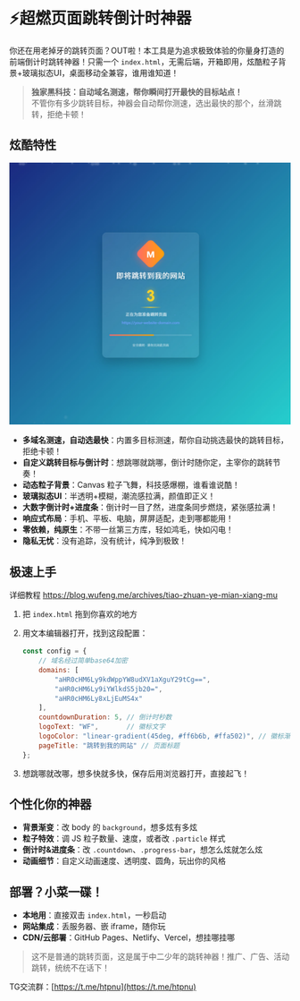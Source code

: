 # ⚡️超燃页面跳转倒计时神器

你还在用老掉牙的跳转页面？OUT啦！本工具是为追求极致体验的你量身打造的前端倒计时跳转神器！只需一个 `index.html`，无需后端，开箱即用，炫酷粒子背景+玻璃拟态UI，桌面移动全兼容，谁用谁知道！

> **独家黑科技：自动域名测速，帮你瞬间打开最快的目标站点！**  
> 不管你有多少跳转目标，神器会自动帮你测速，选出最快的那个，丝滑跳转，拒绝卡顿！

## 炫酷特性

![演示图片](img/演示.jpg)

- **多域名测速，自动选最快**：内置多目标测速，帮你自动挑选最快的跳转目标，拒绝卡顿！
- **自定义跳转目标与倒计时**：想跳哪就跳哪，倒计时随你定，主宰你的跳转节奏！
- **动态粒子背景**：Canvas 粒子飞舞，科技感爆棚，谁看谁说酷！
- **玻璃拟态UI**：半透明+模糊，潮流感拉满，颜值即正义！
- **大数字倒计时+进度条**：倒计时一目了然，进度条同步燃烧，紧张感拉满！
- **响应式布局**：手机、平板、电脑，屏屏适配，走到哪都能用！
- **零依赖，纯原生**：不带一丝第三方库，轻如鸿毛，快如闪电！
- **隐私无忧**：没有追踪，没有统计，纯净到极致！

## 极速上手

详细教程 https://blog.wufeng.me/archives/tiao-zhuan-ye-mian-xiang-mu

1. 把 `index.html` 拖到你喜欢的地方
2. 用文本编辑器打开，找到这段配置：

    ```js
    const config = {
        // 域名经过简单base64加密
        domains: [
            "aHR0cHM6Ly9kdWppYW8udXV1aXguY29tCg==",
            "aHR0cHM6Ly9iYWlkdS5jb20=",
            "aHR0cHM6Ly8xLjEuMS4x"
        ],
        countdownDuration: 5, // 倒计时秒数
        logoText: "WF",       // 徽标文字
        logoColor: "linear-gradient(45deg, #ff6b6b, #ffa502)", // 徽标渐变色
        pageTitle: "跳转到我的网站" // 页面标题
    };
    ```

3. 想跳哪就改哪，想多快就多快，保存后用浏览器打开，直接起飞！

## 个性化你的神器

- **背景渐变**：改 body 的 `background`，想多炫有多炫
- **粒子特效**：调 JS 粒子数量、速度，或者改 `.particle` 样式
- **倒计时&进度条**：改 `.countdown`、`.progress-bar`，想怎么炫就怎么炫
- **动画细节**：自定义动画速度、透明度、圆角，玩出你的风格

## 部署？小菜一碟！

- **本地用**：直接双击 `index.html`，一秒启动
- **网站集成**：丢服务器、嵌 iframe，随你玩
- **CDN/云部署**：GitHub Pages、Netlify、Vercel，想挂哪挂哪

> 这不是普通的跳转页面，这是属于中二少年的跳转神器！推广、广告、活动跳转，统统不在话下！

TG交流群：[https://t.me/htpnu](https://t.me/htpnu)
